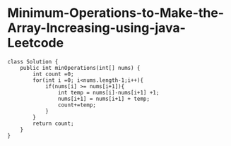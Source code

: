 # Minimum-Operations-to-Make-the-Array-Increasing-using-java-Leetcode

    class Solution {
        public int minOperations(int[] nums) {
            int count =0;
            for(int i =0; i<nums.length-1;i++){
                if(nums[i] >= nums[i+1]){
                    int temp = nums[i]-nums[i+1] +1;
                    nums[i+1] = nums[i+1] + temp;
                    count+=temp; 
                }
            }
            return count;
        }
    }
